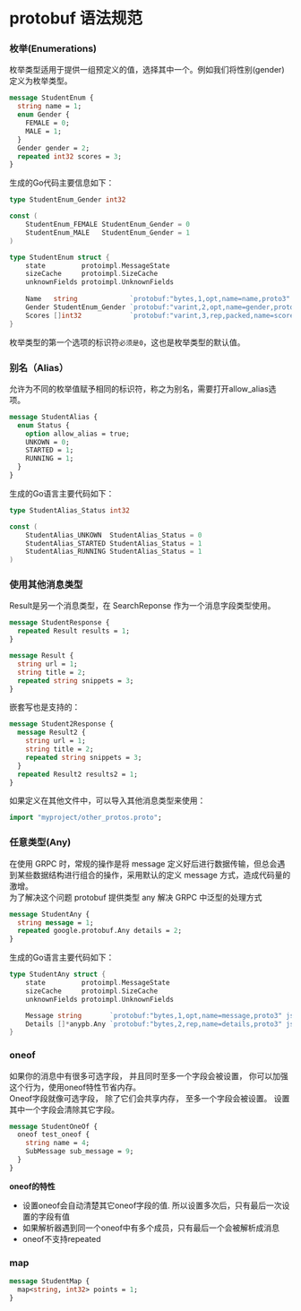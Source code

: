 # protobuf 语法规范


### 枚举(Enumerations)
枚举类型适用于提供一组预定义的值，选择其中一个。例如我们将性别(gender)定义为枚举类型。
```protobuf
message StudentEnum {
  string name = 1;
  enum Gender {
    FEMALE = 0;
    MALE = 1;
  }
  Gender gender = 2;
  repeated int32 scores = 3;
}
```
生成的Go代码主要信息如下：
```go
type StudentEnum_Gender int32

const (
	StudentEnum_FEMALE StudentEnum_Gender = 0
	StudentEnum_MALE   StudentEnum_Gender = 1
)

type StudentEnum struct {
    state         protoimpl.MessageState
    sizeCache     protoimpl.SizeCache
    unknownFields protoimpl.UnknownFields
    
    Name   string             `protobuf:"bytes,1,opt,name=name,proto3" json:"name,omitempty"`
    Gender StudentEnum_Gender `protobuf:"varint,2,opt,name=gender,proto3,enum=main.StudentEnum_Gender" json:"gender,omitempty"`
    Scores []int32            `protobuf:"varint,3,rep,packed,name=scores,proto3" json:"scores,omitempty"`
}
```
枚举类型的第一个选项的标识符`必须是0`，这也是枚举类型的默认值。

### 别名（Alias）
允许为不同的枚举值赋予相同的标识符，称之为别名，需要打开allow_alias选项。
```protobuf
message StudentAlias {
  enum Status {
    option allow_alias = true;
    UNKOWN = 0;
    STARTED = 1;
    RUNNING = 1;
  }
}
```
生成的Go语言主要代码如下：
```go
type StudentAlias_Status int32

const (
	StudentAlias_UNKOWN  StudentAlias_Status = 0
	StudentAlias_STARTED StudentAlias_Status = 1
	StudentAlias_RUNNING StudentAlias_Status = 1
)
```

### 使用其他消息类型
Result是另一个消息类型，在 SearchReponse 作为一个消息字段类型使用。
```protobuf
message StudentResponse {
  repeated Result results = 1;
}

message Result {
  string url = 1;
  string title = 2;
  repeated string snippets = 3;
}
```
嵌套写也是支持的：
```protobuf
message Student2Response {
  message Result2 {
    string url = 1;
    string title = 2;
    repeated string snippets = 3;
  }
  repeated Result2 results2 = 1;
}
```
如果定义在其他文件中，可以导入其他消息类型来使用：
```protobuf
import "myproject/other_protos.proto";
```

### 任意类型(Any)

在使用 GRPC 时，常规的操作是将 message 定义好后进行数据传输，但总会遇到某些数据结构进行组合的操作，采用默认的定义 message 方式，造成代码量的激增。  
为了解决这个问题 protobuf 提供类型 any 解决 GRPC 中泛型的处理方式
```protobuf
message StudentAny {
  string message = 1;
  repeated google.protobuf.Any details = 2;
}
```
生成的Go语言主要代码如下：
```go
type StudentAny struct {
	state         protoimpl.MessageState
	sizeCache     protoimpl.SizeCache
	unknownFields protoimpl.UnknownFields

	Message string       `protobuf:"bytes,1,opt,name=message,proto3" json:"message,omitempty"`
	Details []*anypb.Any `protobuf:"bytes,2,rep,name=details,proto3" json:"details,omitempty"`
}
```
### oneof
如果你的消息中有很多可选字段， 并且同时至多一个字段会被设置， 你可以加强这个行为，使用oneof特性节省内存。  
Oneof字段就像可选字段， 除了它们会共享内存， 至多一个字段会被设置。 设置其中一个字段会清除其它字段。
```protobuf
message StudentOneOf {
  oneof test_oneof {
    string name = 4;
    SubMessage sub_message = 9;
  }
}
```
**oneof的特性**
- 设置oneof会自动清楚其它oneof字段的值. 所以设置多次后，只有最后一次设置的字段有值
- 如果解析器遇到同一个oneof中有多个成员，只有最后一个会被解析成消息
- oneof不支持repeated

### map
```protobuf
message StudentMap {
  map<string, int32> points = 1;
}
```
